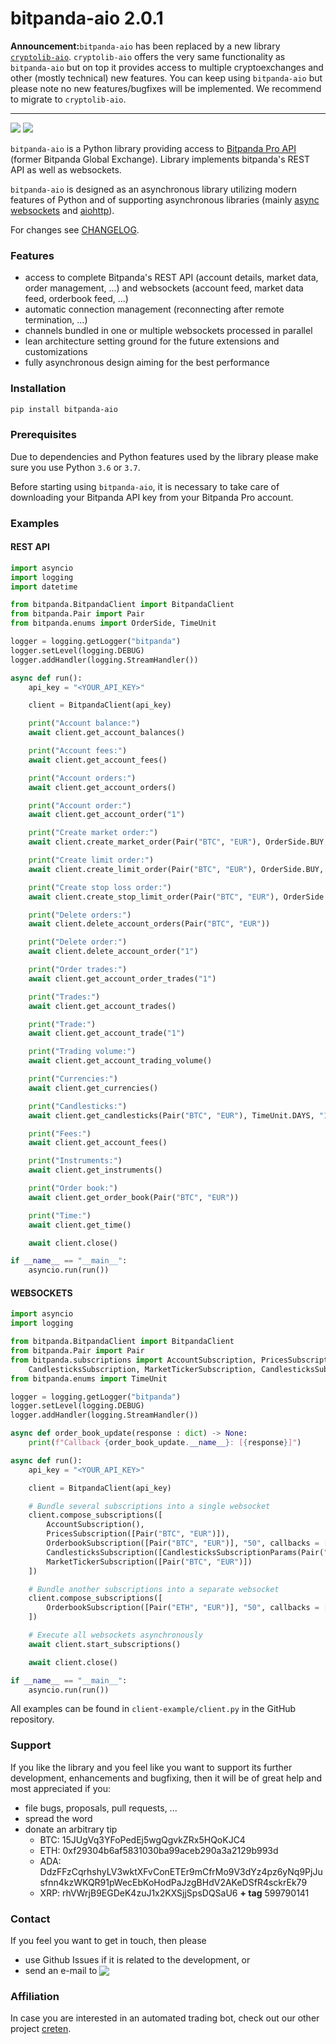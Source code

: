 # bitpanda-aio 2.0.1

**Announcement:**`bitpanda-aio` has been replaced by a new library [`cryptolib-aio`](https://github.com/nardew/cryptolib-aio). `cryptolib-aio` offers the very same functionality as `bitpanda-aio` but on top it provides access to multiple cryptoexchanges and other (mostly technical) new features. You can keep using `bitpanda-aio` but please note no new features/bugfixes will be implemented. We recommend to migrate to `cryptolib-aio`.

----

[![](https://img.shields.io/badge/python-3.6-blue.svg)](https://www.python.org/downloads/release/python-365/) [![](https://img.shields.io/badge/python-3.7-blue.svg)](https://www.python.org/downloads/release/python-374/)

`bitpanda-aio` is a Python library providing access to [Bitpanda Pro API](https://developers.bitpanda.com/exchange/) (former Bitpanda Global Exchange). Library implements bitpanda's REST API as well as websockets.

`bitpanda-aio` is designed as an asynchronous library utilizing modern features of Python and of supporting asynchronous libraries (mainly [async websockets](https://websockets.readthedocs.io/en/stable/) and [aiohttp](https://aiohttp.readthedocs.io/en/stable/)).

For changes see [CHANGELOG](https://github.com/nardew/bitpanda-aio/blob/master/CHANGELOG.md).

### Features
- access to complete Bitpanda's REST API (account details, market data, order management, ...) and websockets (account feed, market data feed, orderbook feed, ...)
- automatic connection management (reconnecting after remote termination, ...)
- channels bundled in one or multiple websockets processed in parallel 
- lean architecture setting ground for the future extensions and customizations
- fully asynchronous design aiming for the best performance

### Installation
```bash
pip install bitpanda-aio
```

### Prerequisites

Due to dependencies and Python features used by the library please make sure you use Python `3.6` or `3.7`.

Before starting using `bitpanda-aio`, it is necessary to take care of downloading your Bitpanda API key from your Bitpanda Pro account.

### Examples
#### REST API
```python
import asyncio
import logging
import datetime

from bitpanda.BitpandaClient import BitpandaClient
from bitpanda.Pair import Pair
from bitpanda.enums import OrderSide, TimeUnit

logger = logging.getLogger("bitpanda")
logger.setLevel(logging.DEBUG)
logger.addHandler(logging.StreamHandler())

async def run():
	api_key = "<YOUR_API_KEY>"

	client = BitpandaClient(api_key)

	print("Account balance:")
	await client.get_account_balances()

	print("Account fees:")
	await client.get_account_fees()

	print("Account orders:")
	await client.get_account_orders()

	print("Account order:")
	await client.get_account_order("1")

	print("Create market order:")
	await client.create_market_order(Pair("BTC", "EUR"), OrderSide.BUY, "1")

	print("Create limit order:")
	await client.create_limit_order(Pair("BTC", "EUR"), OrderSide.BUY, "10", "10")

	print("Create stop loss order:")
	await client.create_stop_limit_order(Pair("BTC", "EUR"), OrderSide.BUY, "10", "10", "10")

	print("Delete orders:")
	await client.delete_account_orders(Pair("BTC", "EUR"))

	print("Delete order:")
	await client.delete_account_order("1")

	print("Order trades:")
	await client.get_account_order_trades("1")

	print("Trades:")
	await client.get_account_trades()

	print("Trade:")
	await client.get_account_trade("1")

	print("Trading volume:")
	await client.get_account_trading_volume()

	print("Currencies:")
	await client.get_currencies()

	print("Candlesticks:")
	await client.get_candlesticks(Pair("BTC", "EUR"), TimeUnit.DAYS, "1", datetime.datetime.now() - datetime.timedelta(days=7), datetime.datetime.now())

	print("Fees:")
	await client.get_account_fees()

	print("Instruments:")
	await client.get_instruments()

	print("Order book:")
	await client.get_order_book(Pair("BTC", "EUR"))

	print("Time:")
	await client.get_time()

	await client.close()

if __name__ == "__main__":
	asyncio.run(run())
```

#### WEBSOCKETS
```python
import asyncio
import logging

from bitpanda.BitpandaClient import BitpandaClient
from bitpanda.Pair import Pair
from bitpanda.subscriptions import AccountSubscription, PricesSubscription, OrderbookSubscription, \
	CandlesticksSubscription, MarketTickerSubscription, CandlesticksSubscriptionParams
from bitpanda.enums import TimeUnit

logger = logging.getLogger("bitpanda")
logger.setLevel(logging.DEBUG)
logger.addHandler(logging.StreamHandler())

async def order_book_update(response : dict) -> None:
	print(f"Callback {order_book_update.__name__}: [{response}]")

async def run():
	api_key = "<YOUR_API_KEY>"

	client = BitpandaClient(api_key)

	# Bundle several subscriptions into a single websocket
	client.compose_subscriptions([
		AccountSubscription(),
		PricesSubscription([Pair("BTC", "EUR")]),
		OrderbookSubscription([Pair("BTC", "EUR")], "50", callbacks = [order_book_update]),
		CandlesticksSubscription([CandlesticksSubscriptionParams(Pair("BTC", "EUR"), TimeUnit.MINUTES, 1)]),
		MarketTickerSubscription([Pair("BTC", "EUR")])
	])

	# Bundle another subscriptions into a separate websocket
	client.compose_subscriptions([
		OrderbookSubscription([Pair("ETH", "EUR")], "50", callbacks = [order_book_update]),
	])

	# Execute all websockets asynchronously
	await client.start_subscriptions()

	await client.close()

if __name__ == "__main__":
	asyncio.run(run())

```

All examples can be found in `client-example/client.py` in the GitHub repository.

### Support

If you like the library and you feel like you want to support its further development, enhancements and bugfixing, then it will be of great help and most appreciated if you:
- file bugs, proposals, pull requests, ...
- spread the word
- donate an arbitrary tip
  * BTC: 15JUgVq3YFoPedEj5wgQgvkZRx5HQoKJC4
  * ETH: 0xf29304b6af5831030ba99aceb290a3a2129b993d
  * ADA: DdzFFzCqrhshyLV3wktXFvConETEr9mCfrMo9V3dYz4pz6yNq9PjJusfnn4kzWKQR91pWecEbKoHodPaJzgBHdV2AKeDSfR4sckrEk79
  * XRP: rhVWrjB9EGDeK4zuJ1x2KXSjjSpsDQSaU6 **+ tag** 599790141

### Contact

If you feel you want to get in touch, then please

- use Github Issues if it is related to the development, or
- send an e-mail to <img src="http://safemail.justlikeed.net/e/b5846997f972f029d244da6aa5998a74.png" border="0" align="absbottom">

### Affiliation

In case you are interested in an automated trading bot, check out our other project [creten](https://github.com/nardew/creten).
